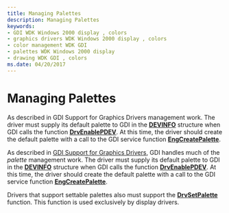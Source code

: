 ```yaml
---
title: Managing Palettes
description: Managing Palettes
keywords:
- GDI WDK Windows 2000 display , colors
- graphics drivers WDK Windows 2000 display , colors
- color management WDK GDI
- palettes WDK Windows 2000 display
- drawing WDK GDI , colors
ms.date: 04/20/2017
---
```


# Managing Palettes

As described in GDI Support for Graphics Drivers management work. The driver must supply its default palette to GDI in the [**DEVINFO**](/windows/win32/api/winddi/ns-winddi-devinfo) structure when GDI calls the function [**DrvEnablePDEV**](/windows/win32/api/winddi/nf-winddi-drvenablepdev). At this time, the driver should create the default palette with a call to the GDI service function [**EngCreatePalette**](/windows/win32/api/winddi/nf-winddi-engcreatepalette).

As described in [GDI Support for Graphics Drivers](gdi-support-for-graphics-drivers.md), GDI handles much of the *palette* management work. The driver must supply its default palette to GDI in the [**DEVINFO**](/windows/win32/api/winddi/ns-winddi-devinfo) structure when GDI calls the function [**DrvEnablePDEV**](/windows/win32/api/winddi/nf-winddi-drvenablepdev). At this time, the driver should create the default palette with a call to the GDI service function [**EngCreatePalette**](/windows/win32/api/winddi/nf-winddi-engcreatepalette).

Drivers that support settable palettes also must support the [**DrvSetPalette**](/windows/win32/api/winddi/nf-winddi-drvsetpalette) function. This function is used exclusively by display drivers.

 

